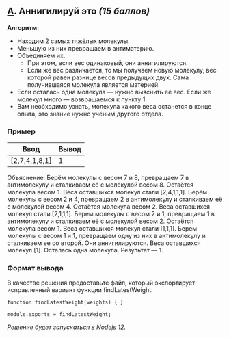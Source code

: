 ## [A](https://contest.yandex.ru/contest/19380/problems/A/). Аннигилируй это _(15 баллов)_

**Алгоритм:**

- Находим 2 самых тяжёлых молекулы.
- Меньшую из них превращаем в антиматерию.
- Объединяем их.
  - При этом, если вес одинаковый, они аннигилируются.
  - Если же вес различается, то мы получаем новую молекулу, вес которой равен разнице весов предыдущих двух. Сама получившаяся молекула является материей.
- Если осталась одна молекула — нужно выяснить её вес. Если же молекул много — возвращаемся к пункту 1.
- Вам необходимо узнать, молекула какого веса останется в конце опыта, это знание нужно учёным другого отдела.

### Пример

| Ввод          | Вывод |
| ------------- | ----- |
| [2,7,4,1,8,1] | 1     |

Объяснение:
Берём молекулы с весом 7 и 8, превращаем 7 в антимолекулу и сталкиваем её с молекулой весом 8. Остаётся молекула весом 1. Веса оставшихся молекул стали [2,4,1,1,1].
Берём молекулы с весом 2 и 4, превращаем 2 в антимолекулу и сталкиваем её с молекулой весом 4. Остаётся молекула весом 2. Веса оставшихся молекул стали [2,1,1,1].
Берем молекулы с весом 2 и 1, превращаем 1 в антимолекулу и сталкиваем её с молекулой весом 2. Остаётся молекула весом 1. Веса оставшихся молекул стали [1,1,1].
Берем молекулы с весом 1 и 1, превращаем одну из них в антимолекулу и сталкиваем ее со второй. Они аннигилируются. Веса оставшихся молекул [1].
Осталась одна молекула. Результат — 1.

### Формат вывода

В качестве решения предоставьте файл, который экспортирует исправленный вариант функции findLatestWeight:

```
function findLatestWeight(weights) { }

module.exports = findLatestWeight;
```

_Решение будет запускаться в Nodejs 12._
